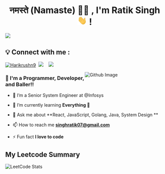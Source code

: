 <h1 align="center"> नमस्ते (Namaste) 🙏🏻 , I'm Ratik Singh <img src="https://raw.githubusercontent.com/ABSphreak/ABSphreak/master/gifs/Hi.gif" width="30px"> ! </h1>
<!-- <img src="https://user-images.githubusercontent.com/54361799/108709847-4409a300-7539-11eb-8481-274ec80833a1.png" style='margin-right:"1200px";margin-left:250px;'/> -->
<img src="https://raw.githubusercontent.com/halfrost/halfrost/master/icons/header_.png"/>


## 💡 Connect with me :
<p align="left"> 
<a href="https://twitter.com/whonickumar" target="blank"><img src="https://img.shields.io/twitter/follow/whonickumar?logo=twitter&style=for-the-badge" alt="Harikrushn9" /></a>&nbsp
<a href="https://www.linkedin.com/in/ratiksingh"><img src="https://img.shields.io/badge/-ratiksingh-0077B5?style=for-the-badge&logo=Linkedin&logoColor=white"/></a>&nbsp
&nbsp
   <a href="mailto:singhratik07@gmail.com">
    <img src="https://img.shields.io/badge/-Gmail-c14438?style=for-the-badge&logo=Gmail&logoColor=white&link=mailto:singhratik07@gmail.com" />
  </a>
</p>

<img width="50%" align="right" alt="Github Image" src="https://raw.githubusercontent.com/onimur/.github/master/.resources/git-header.svg" />

<h3> 🧑 I'm a Programmer, Developer, and Baller!!</h3>

- 🔭 I’m a Senior System  Engineer at @Infosys

- 🌱 I’m currently learning **Everything 🤣**

- 💬 Ask me about **React, JavaScript, Golang, Java, System Design **

- 📫 How to reach me **singhratik07@gmail.com**

- ⚡ Fun fact **I love to code**

<p align="center">
    <h2>My Leetcode Summary</h2>
  
   ![LeetCode Stats](https://leetcard.jacoblin.cool/ratikkumarsingh?theme=light&font=Anybody&ext=heatmap)
</p>


